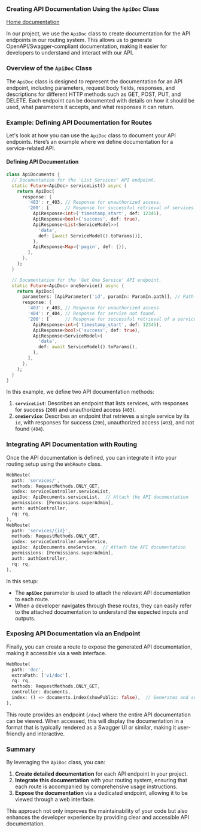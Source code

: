 ### Creating API Documentation Using the `ApiDoc` Class
[Home documentation](/doc/README.md)

In our project, we use the `ApiDoc` class to create documentation for the API endpoints in our routing system. This allows us to generate OpenAPI/Swagger-compliant documentation, making it easier for developers to understand and interact with our API.

### Overview of the `ApiDoc` Class

The `ApiDoc` class is designed to represent the documentation for an API endpoint, including parameters, request body fields, responses, and descriptions for different HTTP methods such as GET, POST, PUT, and DELETE. Each endpoint can be documented with details on how it should be used, what parameters it accepts, and what responses it can return.

### Example: Defining API Documentation for Routes

Let's look at how you can use the `ApiDoc` class to document your API endpoints. Here’s an example where we define documentation for a service-related API.

#### Defining API Documentation

```dart
class ApiDocuments {
  // Documentation for the 'List Services' API endpoint.
  static Future<ApiDoc> serviceList() async {
    return ApiDoc(
      response: {
        '403': r_403, // Response for unauthorized access.
        '200': [      // Response for successful retrieval of services.
          ApiResponse<int>('timestamp_start', def: 12345),
          ApiResponse<bool>('success', def: true),
          ApiResponse<List<ServiceModel>>(
            'data',
            def: [await ServiceModel().toParams()],
          ),
          ApiResponse<Map>('pagin', def: {}),
        ],
      },
    );
  }

  // Documentation for the 'Get One Service' API endpoint.
  static Future<ApiDoc> oneService() async {
    return ApiDoc(
      parameters: [ApiParameter('id', paramIn: ParamIn.path)], // Path parameter 'id'.
      response: {
        '403': r_403, // Response for unauthorized access.
        '404': r_404, // Response for service not found.
        '200': [      // Response for successful retrieval of a service.
          ApiResponse<int>('timestamp_start', def: 12345),
          ApiResponse<bool>('success', def: true),
          ApiResponse<ServiceModel>(
            'data',
            def: await ServiceModel().toParams(),
          ),
        ],
      },
    );
  }
}
```

In this example, we define two API documentation methods:

1. **`serviceList`**: Describes an endpoint that lists services, with responses for success (`200`) and unauthorized access (`403`).
2. **`oneService`**: Describes an endpoint that retrieves a single service by its `id`, with responses for success (`200`), unauthorized access (`403`), and not found (`404`).

### Integrating API Documentation with Routing

Once the API documentation is defined, you can integrate it into your routing setup using the `WebRoute` class.

```dart
WebRoute(
  path: 'services/',
  methods: RequestMethods.ONLY_GET,
  index: serviceController.serviceList,
  apiDoc: ApiDocuments.serviceList,  // Attach the API documentation
  permissions: [Permissions.superAdmin],
  auth: authController,
  rq: rq,
),
WebRoute(
  path: 'services/{id}',
  methods: RequestMethods.ONLY_GET,
  index: serviceController.oneService,
  apiDoc: ApiDocuments.oneService,  // Attach the API documentation
  permissions: [Permissions.superAdmin],
  auth: authController,
  rq: rq,
),
```

In this setup:

- The **`apiDoc`** parameter is used to attach the relevant API documentation to each route. 
- When a developer navigates through these routes, they can easily refer to the attached documentation to understand the expected inputs and outputs.

### Exposing API Documentation via an Endpoint

Finally, you can create a route to expose the generated API documentation, making it accessible via a web interface.

```dart
WebRoute(
  path: 'doc',
  extraPath: ['v1/doc'],
  rq: rq,
  methods: RequestMethods.ONLY_GET,
  controller: documents,
  index: () => documents.index(showPublic: false),  // Generates and serves the documentation
),
```

This route provides an endpoint (`/doc`) where the entire API documentation can be viewed. When accessed, this will display the documentation in a format that is typically rendered as a Swagger UI or similar, making it user-friendly and interactive.

### Summary

By leveraging the `ApiDoc` class, you can:

1. **Create detailed documentation** for each API endpoint in your project.
2. **Integrate this documentation** with your routing system, ensuring that each route is accompanied by comprehensive usage instructions.
3. **Expose the documentation** via a dedicated endpoint, allowing it to be viewed through a web interface.

This approach not only improves the maintainability of your code but also enhances the developer experience by providing clear and accessible API documentation.
